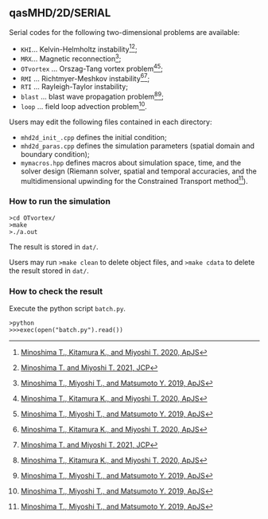 ## qasMHD/2D/SERIAL
Serial codes for the following two-dimensional problems are available:
- `KHI`... Kelvin-Helmholtz instability[^1][^2];
- `MRX`... Magnetic reconnection[^3];
- `OTvortex` ... Orszag-Tang vortex problem[^1][^3];
- `RMI` ... Richtmyer-Meshkov instability[^1][^2];
- `RTI` ... Rayleigh-Taylor instability;
- `blast` ... blast wave propagation problem[^1][^3];
- `loop` ... field loop advection problem[^3].

Users may edit the following files contained in each directory:
- `mhd2d_init_.cpp` defines the initial condition;
- `mhd2d_paras.cpp` defines the simulation parameters (spatial domain and boundary condition);
- `mymacros.hpp` defines macros about simulation space, time, and the solver design (Riemann solver, spatial and temporal accuracies, and the multidimensional upwinding for the Constrained Transport method[^3]).

### How to run the simulation
```
>cd OTvortex/
>make
>./a.out
```

The result is stored in `dat/`.

Users may run `>make clean` to delete object files, and `>make cdata` to delete the result stored in `dat/`.

### How to check the result
Execute the python script `batch.py`.
```
>python
>>>exec(open("batch.py").read())
```

[^1]: [Minoshima T., Kitamura K., and Miyoshi T. 2020, ApJS](https://iopscience.iop.org/article/10.3847/1538-4365/ab8aee/meta)
[^2]: [Minoshima T. and Miyoshi T. 2021, JCP](https://www.sciencedirect.com/science/article/pii/S0021999121005349)
[^3]: [Minoshima T., Miyoshi T., and Matsumoto Y. 2019, ApJS](https://iopscience.iop.org/article/10.3847/1538-4365/ab1a36/meta)
